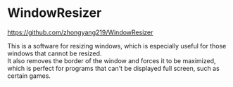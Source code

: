 # WindowResizer
https://github.com/zhongyang219/WindowResizer

This is a software for resizing windows, which is especially useful for those windows that cannot be resized. <br>
It also removes the border of the window and forces it to be maximized, which is perfect for programs that can't be displayed full screen, such as certain games.
